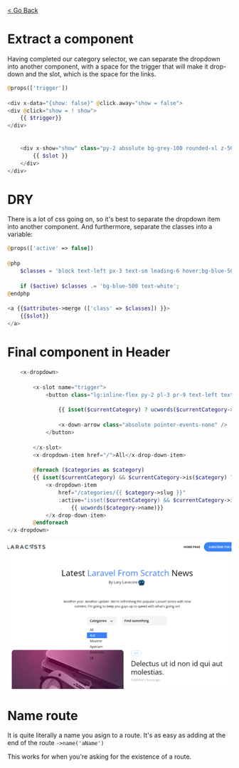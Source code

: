 [< Go Back](../README.md)

# Extract a component

Having completed our category selector, we can separate the dropdown into another component, with a space for the trigger that will make it drop-down and the slot, which is the space for the links.

```php
@props(['trigger'])

<div x-data="{show: false}" @click.away="show = false">
<div @click="show = ! show">
    {{ $trigger}}
</div>


    <div x-show="show" class="py-2 absolute bg-grey-100 rounded-xl z-50" style="display:none">
        {{ $slot }}
    </div>
</div>
```

# DRY

There is a lot of css going on, so it's best to separate the dropdown item into another component. And furthermore, separate the classes into a variable:

```php
@props(['active' => false])

@php
    $classes = 'block text-left px-3 text-sm leading-6 hover:bg-blue-500 focus:bg-blue-500 hover:text-white focus:text-white';

    if ($active) $classes .= 'bg-blue-500 text-white';
@endphp

<a {{$attributes->merge (['class' => $classes]) }}>
    {{$slot}}
</a>
```

# Final component in Header

```php
    <x-dropdown>

        <x-slot name="trigger">
            <button class="lg:inline-flex py-2 pl-3 pr-9 text-left text-sm font-semibold w-32">

                {{ isset($currentCategory) ? ucwords($currentCategory->name) : 'Categories' }}

                <x-down-arrow class="absolute pointer-events-none" />
            </button>

        </x-slot>
        <x-dropdown-item href="/">All</x-drop-down-item>

        @foreach ($categories as $category)
        {{ isset($currentCategory) && $currentCategory->is($category) ? 'bg-blue- text-white' : '' }}
            <x-dropdown-item 
                href="/categories/{{ $category->slug }}"
                :active="isset($currentCategory) && $currentCategory->is($category)">
                    {{ ucwords($category->name)}} 
            </x-drop-down-item>
        @endforeach
</x-dropdown>
```

![browser image](./images/image04.png)

# Name route

It is quite literally a name you asign to a route. It's as easy as adding at the end of the route `->name('aName')`

This works for when you're asking for the existence of a route.

